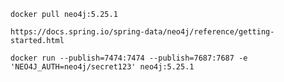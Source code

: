 
`docker pull neo4j:5.25.1`

`https://docs.spring.io/spring-data/neo4j/reference/getting-started.html`

`docker run --publish=7474:7474 --publish=7687:7687 -e 'NEO4J_AUTH=neo4j/secret123' neo4j:5.25.1`
